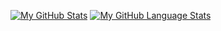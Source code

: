 [![My GitHub Stats](https://github-readme-stats.vercel.app/api/?username=lochdeve&count_private=true&theme=tokyonight&showicons=true)]()
[![My GitHub Language Stats](https://github-readme-stats.vercel.app/api/top-langs/?username=lochdeve&langs_count=5&theme=tokyonight)]()


<!--
**lochdeve/lochdeve** is a ✨ _special_ ✨ repository because its `README.md` (this file) appears on your GitHub profile.

Here are some ideas to get you started:

- 🔭 I’m currently working on ...
- 🌱 I’m currently learning ...
- 👯 I’m looking to collaborate on ...
- 🤔 I’m looking for help with ...
- 💬 Ask me about ...
- 📫 How to reach me: ...
- 😄 Pronouns: ...
- ⚡ Fun fact: ...
-->

